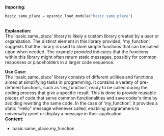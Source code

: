 <b class="custom_code_highlight_green">Imporing:</b><br>
```python
basic_same_place = upsonic.load_module("basic.same_place")
```
<br><b class="custom_code_highlight_green">Explanation:</b><br>The 'basic.same_place' library is likely a custom library created by a user or organization. The distinct element in this library provided, 'my_function', suggests that the library is used to store simple functions that can be called upon when needed. The example provided indicates that the functions within this library might often return static messages, possibly for common responses or placeholders in a larger code sequence.

<b class="custom_code_highlight_green">Use Case:</b><br>The 'basic.same_place' library consists of different utilities and functions aimed at simplifying tasks in programming. It contains a variety of pre-defined functions, such as 'my_function', ready to be called during the coding process that give a specific result. This is done to provide reusable pieces of code that serve common functionalities and save coder's time by avoiding rewriting the same code. In the case of 'my_function', it provides a static "Hello" message whenever called, enabling programmers to universally greet or display a message in their application.
<br><b class="custom_code_highlight_green">Content:</b><br>
  - basic.same_place.my_function
